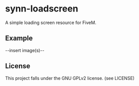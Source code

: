 # synn-loadscreen

A simple loading screen resource for FiveM.

## Example

--insert image(s)--

## License

This project falls under the GNU GPLv2 license. (see LICENSE)

